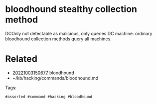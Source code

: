 # bloodhound stealthy collection method
DCOnly
not detectable as malicious, only queries DC machine.
ordinary bloodhound collection methods query all machines.

# Related

- [20221003150677](/zet/20221003150677/README.md) bloodhound
- ~/kb/hacking/commands/bloodhound.md

Tags:

    #assorted #command #hacking #bloodhound
